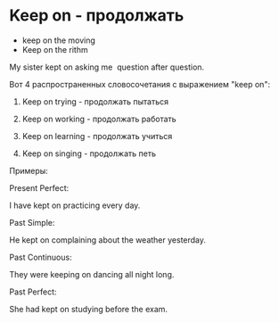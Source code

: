 # Keep on - продолжать




- keep on the moving
- Keep on the rithm

My sister kept on asking me  question after question.

Вот 4 распространенных словосочетания с выражением "keep on":

1. Keep on trying - продолжать пытаться

2. Keep on working - продолжать работать

3. Keep on learning - продолжать учиться

4. Keep on singing - продолжать петь

Примеры:

Present Perfect:

I have kept on practicing every day.

Past Simple:

He kept on complaining about the weather yesterday.

Past Continuous:

They were keeping on dancing all night long.

Past Perfect:

She had kept on studying before the exam.